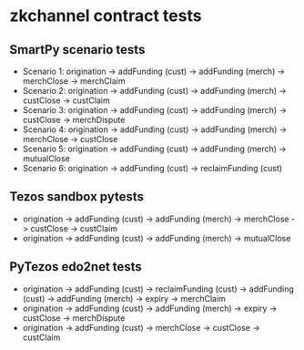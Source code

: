 # zkchannel contract tests

## SmartPy scenario tests

* Scenario 1: origination -> addFunding (cust) -> addFunding (merch) -> merchClose -> merchClaim
* Scenario 2: origination -> addFunding (cust) -> addFunding (merch) -> custClose -> custClaim
* Scenario 3: origination -> addFunding (cust) -> addFunding (merch) -> custClose -> merchDispute
* Scenario 4: origination -> addFunding (cust) -> addFunding (merch) -> merchClose -> custClose
* Scenario 5: origination -> addFunding (cust) -> addFunding (merch) -> mutualClose
* Scenario 6: origination -> addFunding (cust) -> reclaimFunding (cust)

## Tezos sandbox pytests

* origination -> addFunding (cust) -> addFunding (merch) -> merchClose -> custClose -> custClaim
* origination -> addFunding (cust) -> addFunding (merch) -> mutualClose

## PyTezos edo2net tests

* origination -> addFunding (cust) -> reclaimFunding (cust) -> addFunding (cust) -> addFunding (merch) -> expiry -> merchClaim
* origination -> addFunding (cust) -> addFunding (merch) -> expiry -> custClose -> merchDispute
* origination -> addFunding (cust) -> merchClose -> custClose -> custClaim
